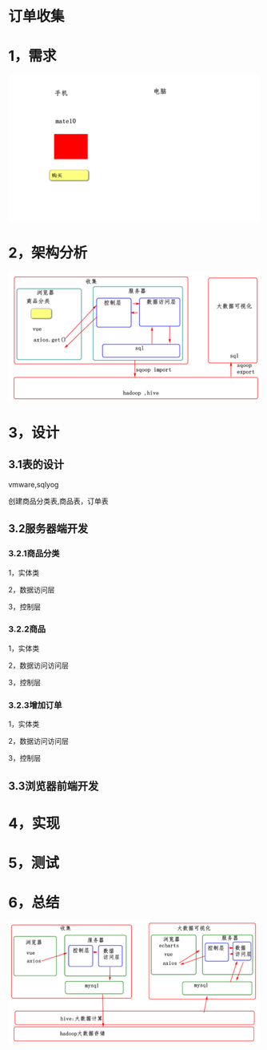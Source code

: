 # 订单收集

# 1，需求

![image-20220324140315665](day08.assets/image-20220324140315665.png)

# 2，架构分析

![image-20220324140920365](day08.assets/image-20220324140920365.png)

# 3，设计

## 3.1表的设计

vmware,sqlyog

创建商品分类表,商品表，订单表

## 3.2服务器端开发

### 3.2.1商品分类

1，实体类



2，数据访问层

3，控制层

### 3.2.2商品

1，实体类

2，数据访问访问层

3，控制层

### 3.2.3增加订单

1，实体类

2，数据访问访问层

3，控制层

## 3.3浏览器前端开发

# 4，实现

# 5，测试

# 6，总结

![image-20220324173418959](day08.assets/image-20220324173418959.png)